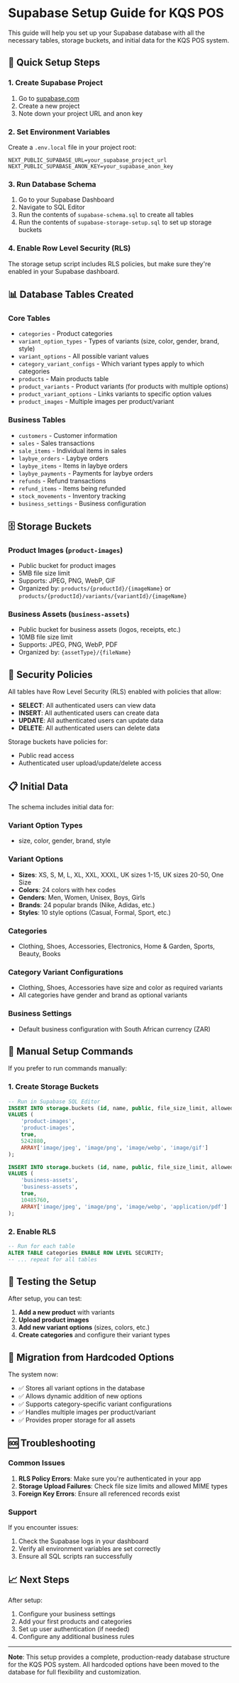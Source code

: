 # Supabase Setup Guide for KQS POS

This guide will help you set up your Supabase database with all the necessary tables, storage buckets, and initial data for the KQS POS system.

## 🚀 Quick Setup Steps

### 1. Create Supabase Project
1. Go to [supabase.com](https://supabase.com)
2. Create a new project
3. Note down your project URL and anon key

### 2. Set Environment Variables
Create a `.env.local` file in your project root:

```env
NEXT_PUBLIC_SUPABASE_URL=your_supabase_project_url
NEXT_PUBLIC_SUPABASE_ANON_KEY=your_supabase_anon_key
```

### 3. Run Database Schema
1. Go to your Supabase Dashboard
2. Navigate to SQL Editor
3. Run the contents of `supabase-schema.sql` to create all tables
4. Run the contents of `supabase-storage-setup.sql` to set up storage buckets

### 4. Enable Row Level Security (RLS)
The storage setup script includes RLS policies, but make sure they're enabled in your Supabase dashboard.

## 📊 Database Tables Created

### Core Tables
- `categories` - Product categories
- `variant_option_types` - Types of variants (size, color, gender, brand, style)
- `variant_options` - All possible variant values
- `category_variant_configs` - Which variant types apply to which categories
- `products` - Main products table
- `product_variants` - Product variants (for products with multiple options)
- `product_variant_options` - Links variants to specific option values
- `product_images` - Multiple images per product/variant

### Business Tables
- `customers` - Customer information
- `sales` - Sales transactions
- `sale_items` - Individual items in sales
- `laybye_orders` - Laybye orders
- `laybye_items` - Items in laybye orders
- `laybye_payments` - Payments for laybye orders
- `refunds` - Refund transactions
- `refund_items` - Items being refunded
- `stock_movements` - Inventory tracking
- `business_settings` - Business configuration

## 🗄️ Storage Buckets

### Product Images (`product-images`)
- Public bucket for product images
- 5MB file size limit
- Supports: JPEG, PNG, WebP, GIF
- Organized by: `products/{productId}/{imageName}` or `products/{productId}/variants/{variantId}/{imageName}`

### Business Assets (`business-assets`)
- Public bucket for business assets (logos, receipts, etc.)
- 10MB file size limit
- Supports: JPEG, PNG, WebP, PDF
- Organized by: `{assetType}/{fileName}`

## 🔐 Security Policies

All tables have Row Level Security (RLS) enabled with policies that allow:
- **SELECT**: All authenticated users can view data
- **INSERT**: All authenticated users can create data
- **UPDATE**: All authenticated users can update data
- **DELETE**: All authenticated users can delete data

Storage buckets have policies for:
- Public read access
- Authenticated user upload/update/delete access

## 📋 Initial Data

The schema includes initial data for:

### Variant Option Types
- size, color, gender, brand, style

### Variant Options
- **Sizes**: XS, S, M, L, XL, XXL, XXXL, UK sizes 1-15, UK sizes 20-50, One Size
- **Colors**: 24 colors with hex codes
- **Genders**: Men, Women, Unisex, Boys, Girls
- **Brands**: 24 popular brands (Nike, Adidas, etc.)
- **Styles**: 10 style options (Casual, Formal, Sport, etc.)

### Categories
- Clothing, Shoes, Accessories, Electronics, Home & Garden, Sports, Beauty, Books

### Category Variant Configurations
- Clothing, Shoes, Accessories have size and color as required variants
- All categories have gender and brand as optional variants

### Business Settings
- Default business configuration with South African currency (ZAR)

## 🔧 Manual Setup Commands

If you prefer to run commands manually:

### 1. Create Storage Buckets
```sql
-- Run in Supabase SQL Editor
INSERT INTO storage.buckets (id, name, public, file_size_limit, allowed_mime_types)
VALUES (
    'product-images',
    'product-images',
    true,
    5242880,
    ARRAY['image/jpeg', 'image/png', 'image/webp', 'image/gif']
);

INSERT INTO storage.buckets (id, name, public, file_size_limit, allowed_mime_types)
VALUES (
    'business-assets',
    'business-assets',
    true,
    10485760,
    ARRAY['image/jpeg', 'image/png', 'image/webp', 'application/pdf']
);
```

### 2. Enable RLS
```sql
-- Run for each table
ALTER TABLE categories ENABLE ROW LEVEL SECURITY;
-- ... repeat for all tables
```

## 🧪 Testing the Setup

After setup, you can test:

1. **Add a new product** with variants
2. **Upload product images** 
3. **Add new variant options** (sizes, colors, etc.)
4. **Create categories** and configure their variant types

## 🔄 Migration from Hardcoded Options

The system now:
- ✅ Stores all variant options in the database
- ✅ Allows dynamic addition of new options
- ✅ Supports category-specific variant configurations
- ✅ Handles multiple images per product/variant
- ✅ Provides proper storage for all assets

## 🆘 Troubleshooting

### Common Issues

1. **RLS Policy Errors**: Make sure you're authenticated in your app
2. **Storage Upload Failures**: Check file size limits and allowed MIME types
3. **Foreign Key Errors**: Ensure all referenced records exist

### Support

If you encounter issues:
1. Check the Supabase logs in your dashboard
2. Verify all environment variables are set correctly
3. Ensure all SQL scripts ran successfully

## 📈 Next Steps

After setup:
1. Configure your business settings
2. Add your first products and categories
3. Set up user authentication (if needed)
4. Configure any additional business rules

---

**Note**: This setup provides a complete, production-ready database structure for the KQS POS system. All hardcoded options have been moved to the database for full flexibility and customization. 